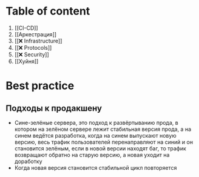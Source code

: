 # Table of content
1. [[CI-CD]]
2. [[Аркестрация]]
3. [[❌ Infrastructure]]
4. [[❌ Protocols]]
5. [[❌ Security]]
6. [[Хуйня]]
# Best practice
## Подходы к продакшену
- Сине-зелёные сервера, это подход к развёртыванию прода, в котором на зелёном сервере лежит стабильная версия прода, а на синем ведётся разработка, когда на синем выпускают новую версию, весь трафик пользователей перенаправляют на синий и он становится зелёным, если в новой версии находят баг, то трафик возвращают обратно на старую версию, а новая уходит на доработку
- Когда новая версия становится стабильной цикл повторяется